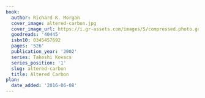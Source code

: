 ```yaml
---
book:
  author: Richard K. Morgan
  cover_image: altered-carbon.jpg
  cover_image_url: https://i.gr-assets.com/images/S/compressed.photo.goodreads.com/books/1387128955l/40445._SX98_.jpg
  goodreads: '40445'
  isbn10: 0345457692
  pages: '526'
  publication_year: '2002'
  series: Takeshi Kovacs
  series_position: '1'
  slug: altered-carbon
  title: Altered Carbon
plan:
  date_added: '2016-06-08'
---
```

